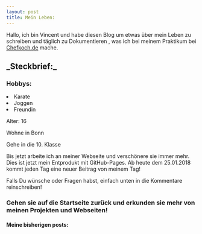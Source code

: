 ```yaml
---
layout: post
title: Mein Leben:
---
```


Hallo, ich bin Vincent und habe diesen Blog um etwas über mein Leben zu schreiben und täglich zu Dokumentieren , was ich bei meinem Praktikum bei <a href="https://www.chefkoch.de/">Chefkoch.de</a> mache.



<h2>_Steckbrief:_</h2>
<h3>Hobbys:</h3> 
<li>Karate</li>
<li>Joggen</li>
<li>Freundin</li>


Alter: 16

Wohne in Bonn

Gehe in die 10. Klasse

Bis jetzt arbeite ich an meiner Webseite und verschönere sie immer mehr. Dies ist jetzt mein Entprodukt mit GitHub-Pages. Ab heute dem 25.01.2018 kommt jeden Tag eine neuer Beitrag von meinem Tag!

Falls Du wünsche oder Fragen habst, einfach unten in die Kommentare reinschreiben!

<h3>Gehen sie auf die Startseite zurück und erkunden sie mehr von meinen Projekten und Webseiten!</h3>



<h4 class="font-family">Meine bisherigen posts:</h4>